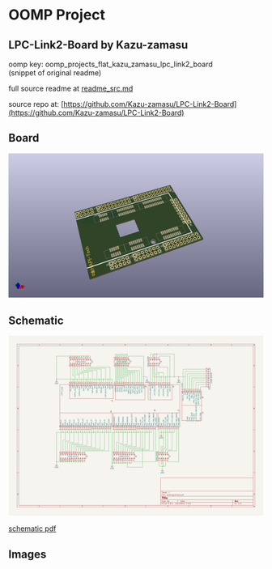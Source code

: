 # OOMP Project  
## LPC-Link2-Board  by Kazu-zamasu  
  
oomp key: oomp_projects_flat_kazu_zamasu_lpc_link2_board  
(snippet of original readme)  
  
  
  full source readme at [readme_src.md](readme_src.md)  
  
source repo at: [https://github.com/Kazu-zamasu/LPC-Link2-Board](https://github.com/Kazu-zamasu/LPC-Link2-Board)  
## Board  
  
[![working_3d.png](working_3d_600.png)](working_3d.png)  
## Schematic  
  
[![working_schematic.png](working_schematic_600.png)](working_schematic.png)  
  
[schematic pdf](working_schematic.pdf)  
## Images  
